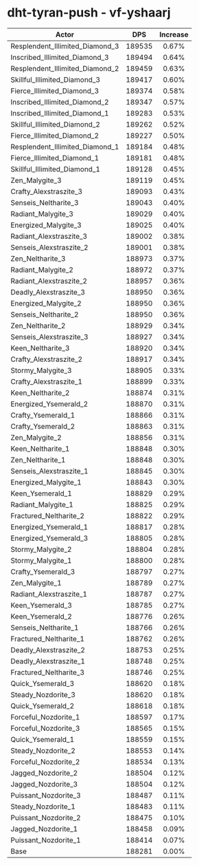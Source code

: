 # dht-tyran-push - vf-yshaarj
| Actor | DPS | Increase |
|---|:---:|:---:|
|Resplendent_Illimited_Diamond_3|189535|0.67%|
|Inscribed_Illimited_Diamond_3|189494|0.64%|
|Resplendent_Illimited_Diamond_2|189459|0.63%|
|Skillful_Illimited_Diamond_3|189417|0.60%|
|Fierce_Illimited_Diamond_3|189374|0.58%|
|Inscribed_Illimited_Diamond_2|189347|0.57%|
|Inscribed_Illimited_Diamond_1|189283|0.53%|
|Skillful_Illimited_Diamond_2|189262|0.52%|
|Fierce_Illimited_Diamond_2|189227|0.50%|
|Resplendent_Illimited_Diamond_1|189184|0.48%|
|Fierce_Illimited_Diamond_1|189181|0.48%|
|Skillful_Illimited_Diamond_1|189128|0.45%|
|Zen_Malygite_3|189119|0.45%|
|Crafty_Alexstraszite_3|189093|0.43%|
|Senseis_Neltharite_3|189043|0.40%|
|Radiant_Malygite_3|189029|0.40%|
|Energized_Malygite_3|189025|0.40%|
|Radiant_Alexstraszite_3|189002|0.38%|
|Senseis_Alexstraszite_2|189001|0.38%|
|Zen_Neltharite_3|188973|0.37%|
|Radiant_Malygite_2|188972|0.37%|
|Radiant_Alexstraszite_2|188957|0.36%|
|Deadly_Alexstraszite_3|188950|0.36%|
|Energized_Malygite_2|188950|0.36%|
|Senseis_Neltharite_2|188950|0.36%|
|Zen_Neltharite_2|188929|0.34%|
|Senseis_Alexstraszite_3|188927|0.34%|
|Keen_Neltharite_3|188920|0.34%|
|Crafty_Alexstraszite_2|188917|0.34%|
|Stormy_Malygite_3|188905|0.33%|
|Crafty_Alexstraszite_1|188899|0.33%|
|Keen_Neltharite_2|188874|0.31%|
|Energized_Ysemerald_2|188870|0.31%|
|Crafty_Ysemerald_1|188866|0.31%|
|Crafty_Ysemerald_2|188863|0.31%|
|Zen_Malygite_2|188856|0.31%|
|Keen_Neltharite_1|188848|0.30%|
|Zen_Neltharite_1|188848|0.30%|
|Senseis_Alexstraszite_1|188845|0.30%|
|Energized_Malygite_1|188843|0.30%|
|Keen_Ysemerald_1|188829|0.29%|
|Radiant_Malygite_1|188825|0.29%|
|Fractured_Neltharite_2|188822|0.29%|
|Energized_Ysemerald_1|188817|0.28%|
|Energized_Ysemerald_3|188805|0.28%|
|Stormy_Malygite_2|188804|0.28%|
|Stormy_Malygite_1|188800|0.28%|
|Crafty_Ysemerald_3|188797|0.27%|
|Zen_Malygite_1|188789|0.27%|
|Radiant_Alexstraszite_1|188787|0.27%|
|Keen_Ysemerald_3|188785|0.27%|
|Keen_Ysemerald_2|188776|0.26%|
|Senseis_Neltharite_1|188766|0.26%|
|Fractured_Neltharite_1|188762|0.26%|
|Deadly_Alexstraszite_2|188753|0.25%|
|Deadly_Alexstraszite_1|188748|0.25%|
|Fractured_Neltharite_3|188746|0.25%|
|Quick_Ysemerald_3|188620|0.18%|
|Steady_Nozdorite_3|188620|0.18%|
|Quick_Ysemerald_2|188618|0.18%|
|Forceful_Nozdorite_1|188597|0.17%|
|Forceful_Nozdorite_3|188565|0.15%|
|Quick_Ysemerald_1|188559|0.15%|
|Steady_Nozdorite_2|188553|0.14%|
|Forceful_Nozdorite_2|188534|0.13%|
|Jagged_Nozdorite_2|188504|0.12%|
|Jagged_Nozdorite_3|188504|0.12%|
|Puissant_Nozdorite_3|188487|0.11%|
|Steady_Nozdorite_1|188483|0.11%|
|Puissant_Nozdorite_2|188475|0.10%|
|Jagged_Nozdorite_1|188458|0.09%|
|Puissant_Nozdorite_1|188414|0.07%|
|Base|188281|0.00%|
